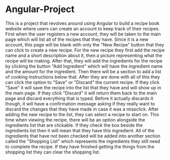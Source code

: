 # Angular-Project
This is a project that revolves around using Angular to build a recipe book website where users can create an account to keep track of their recipes.  First when the user registers a new account, they will be taken to the main page which will list all of the recipes that they have.  Since it is a new account, this page will be blank with only the "New Recipe" button that they can click to create a new recipe.  For the new recipe they first add the recipe name and a short description about it, then a picture representing what the recipe will be making.  After that, they will add the ingredients for the recipe by clicking the button "Add Ingredient" which will have the ingredient name and the amount for the ingredient.  Then there will be a section to add a list of cooking instructions below that.  After they are done with all of this they can click the option to "Save" or "Discard" the current recipe.  If they click "Save" it will save the recipe into the list that they have and will show up in the main page.  If they click "Discard" it will return them back to the main page and discard everything that is typed.  Before it actually discards it though, it will have a confirmation message asking if they really want to discard the changes that they have made in case it was a missclick.  After adding the new recipe to the list, they can select a recipe to start on.  This time when viewing the recipe, there will be an option alongside the ingredients list that are clickable.  If they check the box beside the ingredients list then it will mean that they have this ingredient.  All of the ingredients that have not been checked will be added into another section called the "Shopping List" which represents the ingredients they still need to complete the recipe.  If they have finished getting the things from the shopping list they can clear the shopping list.  
